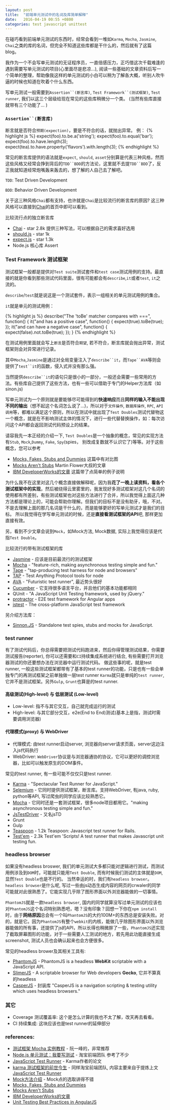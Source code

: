```yaml
---
layout: post
title:  "前端单元测试中的名词及库简单解释"
date:   2016-04-19 00:55 +0800
categories: test javascript unittest
---
```


在碰巧看到前端单元测试的东西时，经常会看到一堆如`Karma`, `Mocha`, `Jasmine`, `Chai`之类的库的名词，但完全不知道这些库都是干什么的，然后就有了这篇blog。

我作为一个不会写单元测试的无证程序员，一直倍感压力，正巧借这次千载难逢的遇到需要写单元测试的项目(心里面尽是悲凉...), 阅读一些基础的文章资料后写一个简单的整理，帮助像我这样的单元测试的小白可以稍为了解各大概，听别人吹牛逼的时候也知道在吹着个什么东西。

写单元测试一般需要到`Assertion``(断言库)`, `Test Framework``(测试框架)`, `Test runner`, 我们以这三个层级给现在常见的这些库稍微分一个类。 (当然有些库直接就带有三个功能了...
)

### `Assertion``(断言库)`
断言就是否符合`预期(expection)`，要是不符合的话，就抛出异常。
例： 
{% highlight js %}
expect(foo).to.be.a('string');
expect(foo).to.equal('bar');
expect(foo).to.have.length(3);
expect(tea).to.have.property('flavors').with.length(3);
{% endhighlight %}

常见的断言库提供的语法就是`expect`, `should`, `asset`分别算是代表三种风格，然而这些风格又经常会挣到背后的`TDD``BDD`的方法论，这里就不去提`TDD``BDD`了，反正我就知道经常炮嘴轰来轰去的，想了解的人自己去了解吧。

`TDD`:  Test Driven Development

`BDD`:  Behavior Driven Development

关于这三种风格`Chai`都有支持，也许就是`Chai`是比较流行的断言库的原因? 这三种风格可以直接到[Chai]的首页中即可以看到。


比较流行点的独立断言库

* [Chai] - star 2.8k 提供三种写法，可以根据自己的需求喜好选用 
* [should.js] - star 1k
* [expect.js] - star 1.3k
* Node.js 核心库 Assert 


### Test Framework 测试框架

测试框架一般都是提供对`Test suite`测试套件和`test case`测试用例的支持。最直接的就是你看到那些测试代码里面，很有可能都会有`describe`,`it`或者`test`, `it`之流的。

`describe`/`test`就是说这是一个测试套件，表示一组相关的单元测试用例的集合。

`it`就是单元的测试用例：

{% highlight js %}
describe("The 'toBe' matcher compares with ===", function() {
  it("and has a positive case", function() {
    expect(true).toBe(true);
  });
  it("and can have a negative case", function() {
    expect(false).not.toBe(true);
  });
}
{% endhighlight %}


在测试用例里面就会写上`断言`是否符合`期望`, 若不符合，断言库就会抛出异常，测试框架则会对异常进行记录。


其中`Mocha`,`Jasmine`是通过对全局变量注入了`describe``it`，而`Tape``AVA`等则会提供了`test``it`的函数，侵入式并没有那么强。

当然提供`describe``it`的语句只是很小的一部分，一般还会需要一些常用的方法。有些库自己提供了这些方法，也有一些可以借助于专门的Helper方法库（如 sinon.js)

写单元测试为一个原则就是要能够尽可能得到的**快速响应**而且**同样的输入不能出现不同的输出**（想不起这个名词怎么说了...)，所以对于`文件操作`, `数据库操作`, `RPC`, `API调用`等，都难以满足这个原则，所以在测试中就出现了`Test Doubles`测试代替物这一个概念，就是在不影响测试主体的情况下，进行一些代替替换操作，如：每次访问这个API都会返回测试代码预设上的结果。

请容我先一本正经的介绍一下, `Test Doubles`是一个抽象的概念，常见的实现方法有`Stub`, `Mock`,`Dummy`, `Fake`, `Spy`(spies， 别改成复数就不认识它了)等等。对于这些概念，您可以参考

* [Mocks, Fakes, Stubs and Dummies] 这篇中有对比图
* [Mocks Aren't Stubs] Martin Flower大叔的文章
* [IBM DeveloperWorks的文章] 这篇带了点简单的例子说明

为什么我不在这里对这几个概念直接做解释呢，因为我**花了一晚上读资料，看各个测试框架中的实现**，然后被绕得云里雾里的，我发现好多测试框架对这几个名词的使用都有所差别，有些测试框架也对这些方法进行了合并，所以我觉得上面这几种方法都是理论上的，可能会帮助你理解。但我们的目标不是没有助牙，哦，不对。不是去理解上面的那几名词是干什么的，而是能够更好的写单元测试才是我们的目标。 所以我觉得在学写单元测试的时候，还是**直接看测试框架的API**吧, 那样更加直接有效。

另，看到不少文章会说到`Mock`，如Mock方法, Mock数据, 实际上我觉得应该是代指`Test Double`。

比较流行的带有测试框架的库

* [Jasmine] -  应该是目前最流行的测试框架
* [Mocha] -  "feature-rich, making asynchronous testing simple and fun."
* [Tape] -  "tap-producing test harness for node and browsers"
* [TAP] -  Test Anything Protocol tools for node
* [AVA] -  "Futuristic test runner", 最近势头很好
* [Cucumber] -  它支持很多语言平台，并且他们的基本功能都相同
* QUnit -  "A JavaScript Unit Testing framework, used by jQuery."
* [protractor] - E2E test framework for Angular apps
* [jstest] - The cross-platform JavaScript test framework

另介绍方法库：

* [Sinnon.JS] - Standalone test spies, stubs and mocks for JavaScript.


### test runner
有了测试代码后，你总得需要把测试代码跑进来，然后你得管理测试结果，你需要测试报告(reporter), 你可以还需要和`CI`持续集成系统进行结合, 有些需要打开浏览器测试的你还要想办法在浏览器中运行测试代码。
做这些事的呢，就是test runner, 一般这些测试框架都带有了基本的test runner的功能，只是也有一些会单独专门的再测试框架之前单独做一层test runner
`Karma`就只是单纯的`test runner`, 它并不是测试框架。另外`Gulp`, `Grunt`也算是的test runner.

#### 高级测试(High-level) 与 低层测试 (Low-level)

* Low-level: 指不与其它交互，自己就完成运行的测试
* High-level: 与其它部分交互，e2e(End to End)测试(基本上是指，测试时需要调用浏览器)

#### 代理模式(proxy) 与 WebDriver
* 代理模式: 由test runner启动server, 浏览器向server请求页面，server这边注入js代码执行
* WebDriver: `WebDriver`协议是与浏览器通协的协议，它可以更好的调控浏览器，比如可以触发原生的DOM事件。


常见的test runner, 有一些可能不仅仅只是test runner.

* [Karma] -  "Spectacular Test Runner for JavaScript."
* [Selemium] -  它同时提供测试框架，断言库。支持WebDriver, 有java, ruby, python等API, 写过爬虫的同学应该比较熟悉它。
* [Mocha] -  它同时还是一套测试框架，很多node项目都用它。"making asynchronous testing simple and fun."
* [JsTestDriver] -  又名jsTD
* Grunt
* Gulp
* [Teaspoon] - 1.2k Teaspoon: Javascript test runner for Rails. 
* [Test'em] - 2.3k Test'em 'Scripts! A test runner that makes Javascript unit testing fun.




### headless browser
如果没有headless broswer, 我们的单元测试大多都只能对逻辑进行测试，而测试用例涉及到`DOM`时，可能就只能用`Test Double`, 而有时候我们测试的主体就是`DOM`, 显然`Test Double`也是不行的。
当然幸运的时，我们有`headless browser`。`headless browser`是什么呢, 写过一些由js动态生成内容的网页的crwaler的同学可能就对此很熟悉了。它能实现几乎除了图形界面以外浏览器能做的一切事情。

`PhantomJS`就是一款`headless browser`, 国内的同学就算没写过单元测试的应该也对`PhantomJS`这个名词特别熟悉吧，嗯？没有印象？回想一下你在`npm install`时，由于**网络原因**总会有一个叫`PhantomJS`的大约100M+的东西总是安装失败。对的，就是它。因为`PhantomJS`有整个`webkit`的内核，能做几乎除图形界面以外浏览器能做的所有事，还提供了js的API，所以长得也稍微胖了一些，`PhantomJS`还实现了截取屏幕图形的功能，对于一些需要人工测试的地方，若先用此功能直接生成screenshot, 测试人员也会确认起来也会方便很多。

常见的headless brower及其相关工具有:

* [PhantomJS] - PhantomJS is a headless **WebKit** scriptable with a JavaScript API.
* [SlimerJS] - A scriptable browser for Web developers  **Gecko**, 它并不算真的headless
* [CasperJS] - 封装库 "CasperJS is a navigation scripting & testing utility which uses headless browsers."




### 其它
* Coverage 测试覆盖率: 这个是怎么计算的我也不太了解，改天再去看看。
* CI 持续集成: 这块应该也是test runner的延伸部分



### references: 

* [测试框架 Mocha 实例教程] - 阮一峰的，非常推荐
* [Node.js 单元测试：我要写测试] - 淘宝前端团队 参考了不少
* [JavaScript Test Runner] - Karma作者的论文
* [karma 测试框架的前世今生] - 同样淘宝前端团队, 内容主要来自于提炼上文[JavaScript Test Runner]
* [Mock方法介绍] - Mock点的选取讲得不错
* [Mocks, Fakes, Stubs and Dummies]
* [Mocks Aren't Stubs]
* [IBM DeveloperWorks的文章]
* [Unit Testing Best Practices in AngularJS]


[测试框架 Mocha 实例教程]: http://www.ruanyifeng.com/blog/2015/12/a-mocha-tutorial-of-examples.html
[Unit Testing Best Practices in AngularJS]: http://andyshora.com/unit-testing-best-practices-angularjs.html

[JavaScript Test Runner]: https://raw.githubusercontent.com/karma-runner/karma/master/thesis.pdf
[Node.js 单元测试：我要写测试]: http://taobaofed.org/blog/2015/12/10/nodejs-unit-tests/
[karma 测试框架的前世今生]: http://taobaofed.org/blog/2016/01/08/karma-origin/

[Mock方法介绍]: http://baidutech.blog.51cto.com/4114344/743740/

[Mocks, Fakes, Stubs and Dummies]: http://xunitpatterns.com/Mocks,%20Fakes,%20Stubs%20and%20Dummies.html
[Mocks Aren't Stubs]: http://martinfowler.com/articles/mocksArentStubs.html
[IBM DeveloperWorks的文章]: http://www.ibm.com/developerworks/cn/java/j-lo-TestDoubles/




[PhantomJS]: http://phantomjs.org/
[SlimerJS]: http://www.slimerjs.org/
[CasperJS]: http://casperjs.org/

[Chai]: http://chaijs.com/
[should.js]: https://shouldjs.github.io/
[expect.js]: https://github.com/Automattic/expect.js


[Karma]: https://karma-runner.github.io
[Selemium]: www.seleniumhq.org
[Mocha]: https://mochajs.org/
[JsTestDriver]: https://code.google.com/archive/p/js-test-driver/
[Teaspoon]: https://github.com/modeset/teaspoon
[Test'em]: https://github.com/testem/testem


[Sinnon.Js]: http://sinonjs.org/

[Jasmine]: https://jasmine.github.io
[Tape]: https://github.com/substack/tape
[Cucumber]: https://cucumber.io/
[TAP]: http://www.node-tap.org/
[AVA]: https://github.com/sindresorhus/ava
[protractor]: http://www.protractortest.org/
[jstest]: http://jstest.jcoglan.com

